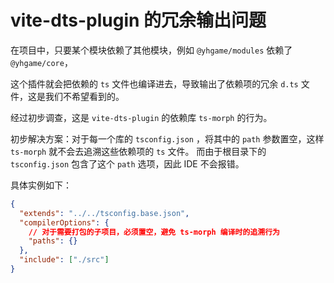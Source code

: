 <!--
 * @Autor: Guo Kainan
 * @Date: 2021-09-10 12:58:34
 * @LastEditors: Guo Kainan
 * @LastEditTime: 2021-09-10 13:05:22
 * @Description: 
-->
# vite-dts-plugin 的冗余输出问题

在项目中，只要某个模块依赖了其他模块，例如 `@yhgame/modules` 依赖了 `@yhgame/core`，

这个插件就会把依赖的 `ts` 文件也编译进去，导致输出了依赖项的冗余 `d.ts` 文件，这是我们不希望看到的。

经过初步调查，这是 `vite-dts-plugin` 的依赖库 `ts-morph` 的行为。

初步解决方案：对于每一个库的 `tsconfig.json` ，将其中的 `path` 参数置空，这样 `ts-morph` 就不会去追溯这些依赖项的 `ts` 文件。
而由于根目录下的 `tsconfig.json` 包含了这个 `path` 选项，因此 IDE 不会报错。

具体实例如下：
```json
{
  "extends": "../../tsconfig.base.json",
  "compilerOptions": {
    // 对于需要打包的子项目，必须置空，避免 ts-morph 编译时的追溯行为
    "paths": {}
  },
  "include": ["./src"]
}
```
